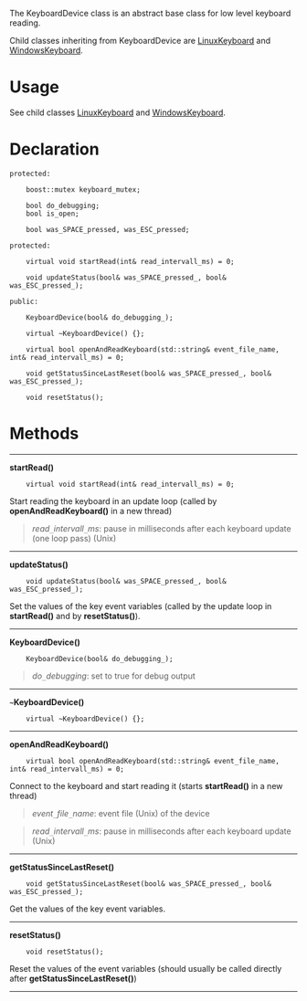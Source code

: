 The KeyboardDevice class is an abstract base class for low level keyboard reading.

Child classes inheriting from KeyboardDevice are [LinuxKeyboard](http://code.google.com/p/tiy/wiki/ClassLinuxKeyboard) and [WindowsKeyboard](http://code.google.com/p/tiy/wiki/ClassWindowsKeyboard).

# Usage #

See child classes [LinuxKeyboard](http://code.google.com/p/tiy/wiki/ClassLinuxKeyboard) and [WindowsKeyboard](http://code.google.com/p/tiy/wiki/ClassWindowsKeyboard).

# Declaration #

```
protected:

	boost::mutex keyboard_mutex;

	bool do_debugging;
	bool is_open;

	bool was_SPACE_pressed, was_ESC_pressed;

protected:
	
	virtual void startRead(int& read_intervall_ms) = 0;

	void updateStatus(bool& was_SPACE_pressed_, bool& was_ESC_pressed_);

public:

	KeyboardDevice(bool& do_debugging_);

	virtual ~KeyboardDevice() {};

	virtual bool openAndReadKeyboard(std::string& event_file_name, int& read_intervall_ms) = 0;

	void getStatusSinceLastReset(bool& was_SPACE_pressed_, bool& was_ESC_pressed_);

	void resetStatus();
```

# Methods #

---

**startRead()**
```
	virtual void startRead(int& read_intervall_ms) = 0;
```
Start reading the keyboard in an update loop (called by **openAndReadKeyboard()** in a new thread)
> _read`_`intervall`_`ms_: pause in milliseconds after each keyboard update (one loop pass) (Unix)

---

**updateStatus()**
```
	void updateStatus(bool& was_SPACE_pressed_, bool& was_ESC_pressed_);
```
Set the values of the key event variables (called by the update loop in **startRead()** and by **resetStatus()**).

---

**KeyboardDevice()**
```
	KeyboardDevice(bool& do_debugging_);
```
> _do`_`debugging_: set to true for debug output

---

**`~`KeyboardDevice()**
```
	virtual ~KeyboardDevice() {};
```

---

**openAndReadKeyboard()**
```
	virtual bool openAndReadKeyboard(std::string& event_file_name, int& read_intervall_ms) = 0;
```
Connect to the keyboard and start reading it (starts **startRead()** in a new thread)
> _event`_`file`_`name_: event file (Unix) of the device

> _read`_`intervall`_`ms_: pause in milliseconds after each keyboard update (Unix)

---

**getStatusSinceLastReset()**
```
	void getStatusSinceLastReset(bool& was_SPACE_pressed_, bool& was_ESC_pressed_);
```
Get the values of the key event variables.

---

**resetStatus()**
```
	void resetStatus();
```
Reset the values of the event variables (should usually be called directly after **getStatusSinceLastReset()**)

---
